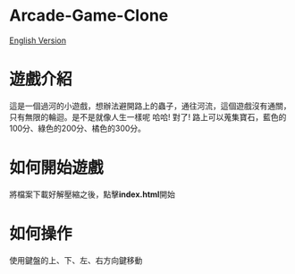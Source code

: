
Arcade-Game-Clone
===============================
[English Version](https://github.com/henry32144/arcade-game-clone/blob/master/README(en).md)

遊戲介紹
==============================
這是一個過河的小遊戲，想辦法避開路上的蟲子，通往河流，這個遊戲沒有通關，只有無限的輪迴。是不是就像人生一樣呢 哈哈!
對了! 路上可以蒐集寶石，藍色的100分、綠色的200分、橘色的300分。

如何開始遊戲
==============================
將檔案下載好解壓縮之後，點擊**index.html**開始

如何操作
==============================
使用鍵盤的上、下、左、右方向鍵移動
